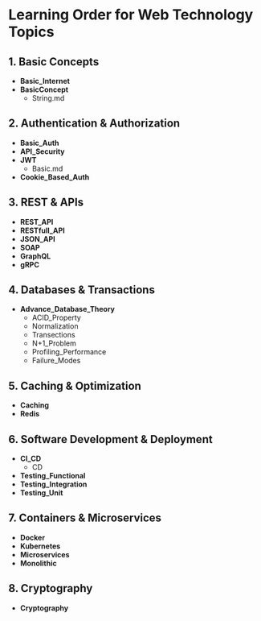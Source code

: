 # Learning Order for Web Technology Topics

## 1. Basic Concepts

- **Basic_Internet**
- **BasicConcept**
  - String.md

## 2. Authentication & Authorization

- **Basic_Auth**
- **API_Security**
- **JWT**
  - Basic.md
- **Cookie_Based_Auth**

## 3. REST & APIs

- **REST_API**
- **RESTfull_API**
- **JSON_API**
- **SOAP**
- **GraphQL**
- **gRPC**

## 4. Databases & Transactions

- **Advance_Database_Theory**
  - ACID_Property
  - Normalization
  - Transections
  - N+1_Problem
  - Profiling_Performance
  - Failure_Modes

## 5. Caching & Optimization

- **Caching**
- **Redis**

## 6. Software Development & Deployment

- **CI_CD**
  - CD
- **Testing_Functional**
- **Testing_Integration**
- **Testing_Unit**

## 7. Containers & Microservices

- **Docker**
- **Kubernetes**
- **Microservices**
- **Monolithic**

## 8. Cryptography

- **Cryptography**
